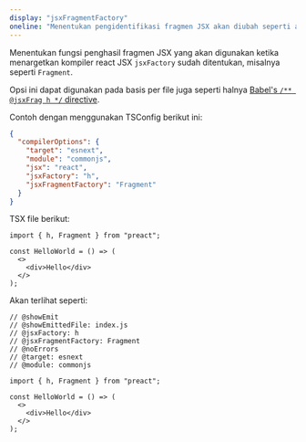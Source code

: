 ```yaml
---
display: "jsxFragmentFactory"
oneline: "Menentukan pengidentifikasi fragmen JSX akan diubah seperti apa"
---
```


Menentukan fungsi penghasil fragmen JSX yang akan digunakan ketika menargetkan kompiler react JSX `jsxFactory` sudah ditentukan, misalnya seperti `Fragment`.

Opsi ini dapat digunakan pada basis per file juga seperti halnya [Babel's `/** @jsxFrag h */` directive](https://babeljs.io/docs/en/babel-plugin-transform-react-jsx#fragments).

Contoh dengan menggunakan TSConfig berikut ini:

```json tsconfig
{
  "compilerOptions": {
    "target": "esnext",
    "module": "commonjs",
    "jsx": "react",
    "jsxFactory": "h",
    "jsxFragmentFactory": "Fragment"
  }
}
```

TSX file berikut:

```tsx
import { h, Fragment } from "preact";

const HelloWorld = () => (
  <>
    <div>Hello</div>
  </>
);
```

Akan terlihat seperti:

```tsx twoslash
// @showEmit
// @showEmittedFile: index.js
// @jsxFactory: h
// @jsxFragmentFactory: Fragment
// @noErrors
// @target: esnext
// @module: commonjs

import { h, Fragment } from "preact";

const HelloWorld = () => (
  <>
    <div>Hello</div>
  </>
);
```
